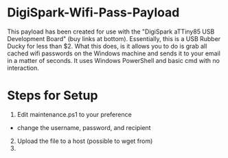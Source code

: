 # DigiSpark-Wifi-Pass-Payload
This payload has been created for use with the "DigiSpark aTTiny85 USB Development Board" (buy links at bottom).
Essentially, this is a USB Rubber Ducky for less than $2. What this does, is it allows you to do is grab all cached wifi passwords on the 
Windows machine and sends it to your email in a matter of seconds. It uses Windows PowerShell and basic cmd with no interaction.


# Steps for Setup

1) Edit maintenance.ps1 to your preference
* change the username, password, and recipient
2) Upload the file to a host (possible to wget from)
3)
